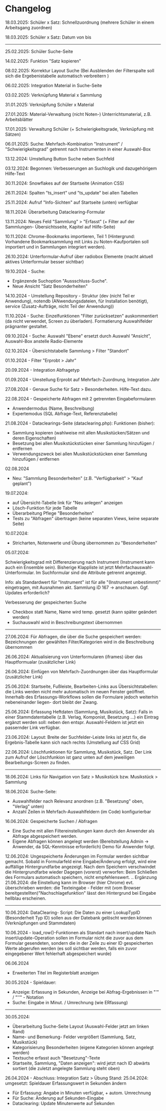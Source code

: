 ﻿
# Changelog  

18.03.2025: Schüler x Satz: Schnellzuordnung (mehrere Schüler in einem Arbeitsgang zuordnen)

18.03.2025: Schüler x Satz: Datum von bis 

----

25.02.2025: Schüler Suche-Seite 

14.02.2025: Funktion "Satz kopieren" 

08.02.2025: Korrektur Layout Suche (Bei Ausblenden der Filterspalte soll sich die Ergebenistabelle automatisch verbreitern )

06.02.2025: Integration Material in Suche-Seite

03.02.2025: Verknüpfung Material x Sammlung 

31.01.2025: Verknüpfung Schüler x Material 

27.01.2025: Material-Verwaltung (nicht Noten-) Unterrichtsmaterial, z.B. Arbeitsblätter 

17.01.2025: Verwaltung Schüler (+ Schwierigkeitsgrade, Verknüpfung mit Sätzen) 

06.01.2025: Suche: Mehrfach-Kombination "Instrument" / "Schwierigkeitsgrad" getrennt nach Instrumenten in einer Auswahl-Box 

13.12.2024: Umstellung Button Suche neben Suchfeld 

03.12.2024: Begonnen: Verbesserungen an Suchlogik und dazugehörigem Hilfe-Text 

30.11.2024: Snowflakes auf der Startseite (Animation CSS) 

26.11.2024: Spalten "ts_insert" und "ts_update" bei allen Tabellen

25.11.2024: Aufruf "Info-Sichten" auf Startseite (unten) verfügbar  

18.11.2024: Überarbeitung Dataclearing-Formular 

13.11.2024: Neues Feld "Sammlung" > "Erfasst" (+ Filter auf der Sammlungen- Übersichtsseite, Kapitel auf Hilfe-Seite) 

10.11.2024: Chrome-Bookmarks importieren, Teil 1 (Hintergrund: Vorhandene Bookmarksammlung  mit Links zu Noten-Kaufportalen soll importiert und in Sammlungen integriert werden).   

26.10.2024: Unterformular-Aufruf über radiobox Elemente (macht aktuell aktives Unterformular besser sichtbar)

19.10.2024 - Suche: 
 * Ergänzende Suchoption "Aussschluss-Suche". 
 * Neue Ansicht "Satz Besonderheiten" 
 
14.10.2024 - Umstellung Repository - Struktur (dev (nicht Teil er Anwendung), notendb (ANwendungsdateien, für Installation benötigt), service (Zusatz-Aufträge, nicht Teil der Anwendung)) 

11.10.2024 - Suche: Einzelfunktionen "Filter zurücksetzen" auskommentiert (da nicht verwendet, Screen zu überladen). Formatierung Auswahlfelder prägnanter gestaltet. 

09.10.2024 - Suche: Auswahl "Ebene" ersetzt durch Auswahl "Ansicht", Auswahl-Box anstelle Radio-Elemente

02.10.2024 - Übersichtstabelle Sammlung > Filter "Standort" 

01.10.2024 - Filter "Erprobt > Jahr" 

20.09.2024 - Integration Abfragetyp 

01.09.2024 - Umstellung Erprobt auf Mehrfach-Zuordnung, Integration Jahr

27.08.2024 - Genaue Suche für Satz > Besonderheiten. Hilfe-Text dazu.   

22.08.2024 - Gespeicherte Abfragen mit 2 getrennten Eingabeformularen 
  * Anwendermodus (Name, Beschreibung)
  * Expertemodus (SQL Abfrage-Text, Referenztabelle)  

21.08.2024 - Dataclearings-Seite (dataclearing.php): Funktionen (bisher): 
  * Sammlung kopieren (wahlweise mit allen Musikstücken/Sätzen und deren Eigenschaften)
  * Besetzung bei allen Musikstückstücken einer Sammlung hinzufügen / entfernen 
  * Verwendungszweck bei allen Musikstückstücken einer Sammlung hinzufügen / entfernen

02.08.2024
 * Neu: "Sammlung Besonderheiten" (z.B. "Verfügbarkeit" > "Kauf geplant") 
 
19.07.2024: 
 * auf Übersicht-Tabelle link für "Neu anlegen" anzeigen
 * Lösch-Funktion für jede Tabelle  
 * Überarbeitung Pflege "Besonderheiten" 
 * Tests zu "Abfragen" übertragen (keine separaten Views, keine separate Seite) 


10.07.2024: 
 * Stricharten, Notenwerte und Übung übernommen zu "Besonderheiten" 

05.07.2024: 

Schwierigkeitsgrad mit Differenzierung nach Instrument (Instrument kann auch ein Ensemble sein). Bisherige Klappliste ist jetzt Mehrfachauswahl-Unterformular. Im Suchformular sind die Attribute getrennt angezeigt. 

Info: als Standardwert für "Instrument" ist für alle "(Instrument unbestimmt)" eingetragen, mit Ausnahmen akt. Sammlung iD 167 -> anschauen. Ggf. Updates erforderlich? 

Verbesserung der gespeicherten Suche 
 * Checkbox statt Name, Name wird temp. gesetzt (kann später geändert werden)
 * Suchauswahl wird in Beschreibungstext übernommen 

------------

27.06.2024: Für Abfragen, die über die Suche gespeichert werden: Bezeichnungen der gewählten Filter/Kategorien wird in die Beschreibung übernommen 

26.06.2024: Aktualisierung von Unterformularen (iframes) über das Hauptformualar (zusätzlicher Link)

26.06.2024: Einfügen von Mehrfach-Zuordnungen über das Hauptformular  (zusätzlicher Link)

25.06.2024: Startseite, Fußleiste, Bearbeiten-Links aus Übersichtstabellen: die Links werden nicht mehr automatisch im neuen Fenster geöffnet. Innerhalb des Erfassungs-Workflows sollen die Formulare jedoch weiterhin nebeneinander liegen- dort bleibt der Zwang. 

25.06.2024: Erfassung Heftdaten (Sammlung, Musikstück, Satz): Falls in einer Stammdatentabelle (z.B. Verlag, Komponist, Besetzung ...) ein Eintrag ergänzt werden soll: neben den entspr. Auswahl-Feldern ist jetzt ein passernder Link verfügbar. 

23.06.2024: Layout: Breite der Suchfelder-Leiste links ist jetzt fix, die Ergebnis-Tabelle kann sich nach rechts (Umstellung auf CSS Grid)   

22.06.2024: Löschfunktionen für Sammlung, Musikstück, Satz. Der Link zum Aufruf der Löschfunkion ist ganz unten auf dem jeweiligen Bearbeitungs-Screen zu finden.   

----

18.06.2024: Links für Navigation von Satz > Musikstück bzw. Musikstück > Sammlung  

18.06.2024: Suche-Seite: 
 * Auswahlfelder nach Relevanz anordnen (z.B. "Besetzung" oben, "Verlag" unten)
 * Anzahl Zeilen in Mehrfach-Auswahlfeldern (im Code) konfigurierbar  

16.06.2024: Gespeicherte Suchen / Abfragen
 * Eine Suche mit allen Filtereinstellungen kann durch den Anwender als Abfrage abgespeichert werden. 
 * Eigene Abfragen können angelegt werden (Bereitstellung Admin -> Anwender, da SQL-Kenntnisse erforderlich)
 Demo für Anwender folgt.    

12.06.2024: Ungespeicherte Änderungen im Formular werden sichtbar gemacht. 
Sobald in Formularfeld eine Eingabe/Änderung erfolgt, wird eine auffällige 
Hintergrundfarbe angezeigt. Nach dem Speichern verschwindet die Hintergrundfarbe wieder 
Dagegen (vorerst) verworfen: Beim Schließen des Formulars automatisch speichern, nicht empfehlenswert. .. Ergänzung 21.06.2024: die Einstellung kann im Browser (hier Chrome) evt. überschrieben werden: die Texteingabe - Felder mit (vom Browser bereitgestellten)"Nachschlagefunktion" lässt den Hintergrund bei Eingabe hellblau erscheinen. 

----

10.06.2024: DataClearing- Script: Die Daten zu einer LookupTypID (Besonderheit Typ ID) sollen aus der Datebank gelöscht werden können (Verknüpfungen und Stammdaten)

10.06.2024 - load_row()-Funktionen als Standart nach insert/update
Nach  insert/update-Operation sollen im Formular nicht die zuvor aus dem Formular gesendeten, sondern die in der Zeile zu einer ID gespeicherten Werte abgerufen werden (es soll sichtbar werden, falls ein zuvor eingegebener Wert fehlerhaft abgespeichert wurde)

06.06.2024 
  - Erweiterten Titel im Registerblatt anzeigen

30.05.2024 - Spieldauer:   
  - Anzeige: Erfassung in Sekunden, Anzeige bei Abfrag-Ergebnissen in "'" / "''" - Notation 
  - Suche: Eingabe in Minut. / Umrechnung (wie ERfassung) 

-----------------
30.05.2024: 
  - Überarbeitung Suche-Seite Layout (Auswahl-Felder jetzt am linken Rand) 
  - Name- und Bemerkung- Felder vergrößert (Sammlung, Satz, Musikstück) 
  - Kategorisierung Besonderheiten (eigene Kategorien können angelegt werden)
  - Textsuche erfasst auch "Besetzung"-Texte
  - Startseite, Sammlung, "Daten anzeigen": wird jetzt nach ID abwärts sortiert (die zuletzt angelegte Sammlung steht oben)

26.04.2024 - Abschluss: Integration Satz > Übung 
Stand: 25.04.2024: 
umgesetzt: Spieldauer Erfassungswert in Sekunden ändern 
  * Für Erfassung: Angabe in Minuten verfügbar, + autom. Umrechnung
  * Für Suche: Änderung auf Sekunden-Eingabe 
  * Dataclearing: Update Minutenwerte auf Sekunden  

